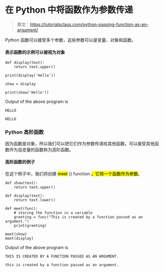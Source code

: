 # 在 Python 中将函数作为参数传递

> 原文：<https://tutorialsclass.com/python-passing-function-as-an-argument/>

Python 函数可以接受多个参数，这些参数可以是变量、对象和函数。

#### 表示函数的示例可以被视为对象

```
def display(text):
    return text.upper()

print(display('Hello'))

show = display

print(show('Hello'))
```

Output of the above program is

```
HELLO

HELLO
```

### Python 高阶函数

因为函数是对象，所以我们可以把它们作为参数传递给其他函数。可以接受其他函数作为自变量的函数称为高阶函数。

#### 高阶函数的例子

在这个例子中，我们将创建 <mark>meet</mark> () function <mark>，它将一个函数作为参数</mark>。

```
def show(text):
    return text.upper()

def display(text):
    return text.lower()

def meet(func):
    # storing the function in a variable
    greeting = func("This is created by a function passed as an argument.")
    print(greeting)

meet(show)
meet(display)
```

Output of the above program is

```
THIS IS CREATED BY A FUNCTION PASSED AS AN ARGUMENT.

this is created by a function passed as an argument.
```